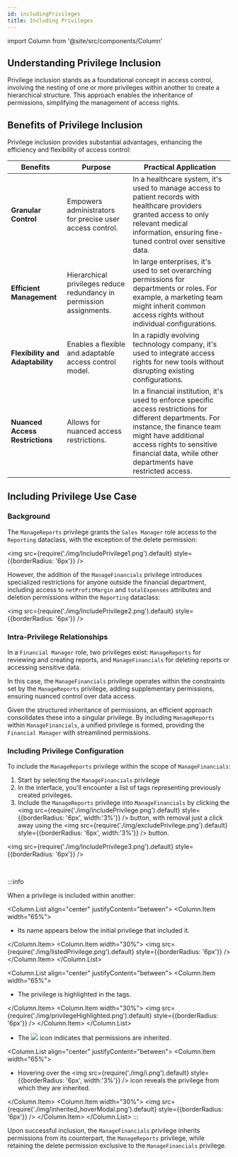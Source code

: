 ```yaml
---
id: includingPrivileges
title: Including Privileges
---
```


import Column from '@site/src/components/Column'   

## Understanding Privilege Inclusion 

Privilege inclusion stands as a foundational concept in access control, involving the nesting of one or more privileges within another to create a hierarchical structure. This approach enables the inheritance of permissions, simplifying the management of access rights.

## Benefits of Privilege Inclusion

Privilege inclusion provides substantial advantages, enhancing the efficiency and flexibility of access control:

|Benefits | Purpose | Practical Application|
|---------|------------|----------------------|
| **Granular Control** |Empowers administrators for precise user access control.|In a healthcare system, it's used to manage access to patient records with healthcare providers granted access to only relevant medical information, ensuring fine-tuned control over sensitive data.|
| **Efficient Management**|Hierarchical privileges reduce redundancy in permission assignments.|In large enterprises, it's used to set overarching permissions for departments or roles. For example, a marketing team might inherit common access rights without individual configurations.|
| **Flexibility and Adaptability**|Enables a flexible and adaptable access control model.|In a rapidly evolving technology company, it's used to integrate access rights for new tools without disrupting existing configurations.|
| **Nuanced Access Restrictions**|Allows for nuanced access restrictions.|In a financial institution, it's used to enforce specific access restrictions for different departments. For instance, the finance team might have additional access rights to sensitive financial data, while other departments have restricted access.|


## Including Privilege Use Case

### Background

The `ManageReports` privilege grants the `Sales Manager` role access to the `Reporting` dataclass, with the exception of the delete permission:

<img src={require('./img/IncludePrivilege1.png').default} style={{borderRadius: '6px'}} />

However, the addition of the `ManageFinancials` privilege introduces specialized restrictions for anyone outside the financial department, including access to `netProfitMargin` and `totalExpenses` attributes and deletion permissions within the `Reporting` dataclass:

<img src={require('./img/IncludePrivilege2.png').default} style={{borderRadius: '6px'}} />

### Intra-Privilege Relationships

In a `Financial Manager` role, two privileges exist: `ManageReports` for reviewing and creating reports, and `ManageFinancials` for deleting reports or accessing sensitive data. 

In this case, the `ManageFinancials` privilege operates within the constraints set by the `ManageReports` privilege, adding supplementary permissions, ensuring nuanced control over data access.

Given the structured inheritance of permissions, an efficient approach consolidates these into a singular privilege. By including `ManageReports` within `ManageFinancials`, a unified privilege is formed, providing the `Financial Manager` with streamlined permissions. 

### Including Privilege Configuration

To include the `ManageReports` privilege within the scope of `ManageFinancials`:

1. Start by selecting the `ManageFinancials` privilege
2. In the interface, you'll encounter a list of tags representing previously created privileges. 
3. Include the `ManageReports` privilege into `ManageFinancials` by clicking the <img src={require('./img/includePrivilege.png').default} style={{borderRadius: '6px', width:'3%'}} /> button, with removal just a click away using the  <img src={require('./img/excludePrivilege.png').default} style={{borderRadius: '6px', width:'3%'}} /> button.

<img src={require('./img/IncludePrivilege3.png').default} style={{borderRadius: '6px'}} />

&nbsp; &nbsp; 

:::info


When a privilege is included within another:

<Column.List align="center" justifyContent="between">
    <Column.Item width="65%">
        <ul>
            <li>Its name appears below the initial privilege that included it.</li>
        </ul>
    </Column.Item>
    <Column.Item width="30%">
		<img src={require('./img/listedPrivilege.png').default} style={{borderRadius: '6px'}} />
    </Column.Item>
</Column.List>

<Column.List align="center" justifyContent="between">
    <Column.Item width="65%">
        <ul>
            <li>The privilege is highlighted in the tags.</li>
        </ul>
    </Column.Item>
    <Column.Item width="30%">
        <img src={require('./img/privilegeHighlighted.png').default} style={{borderRadius: '6px'}} />
    </Column.Item>
</Column.List>

<ul>
    <li>The <img src={require('./img/inherit.png').default} style={{borderRadius: '6px', width:'2%'}} /> icon indicates that permissions are inherited.</li>
</ul>

<Column.List align="center" justifyContent="between">
    <Column.Item width="65%">
        <ul>
            <li>Hovering over the <img src={require('./img/i.png').default} style={{borderRadius: '6px', width:'3%'}} /> icon reveals the privilege from which they are inherited.</li>
        </ul>
    </Column.Item>
    <Column.Item width="30%">
		<img src={require('./img/inherited_hoverModal.png').default} style={{borderRadius: '6px'}} />
    </Column.Item>
</Column.List>
:::

Upon successful inclusion, the `ManageFinancials` privilege inherits permissions from its counterpart, the `ManageReports` privilege, while retaining the delete permission exclusive to the `ManageFinancials` privilege.




